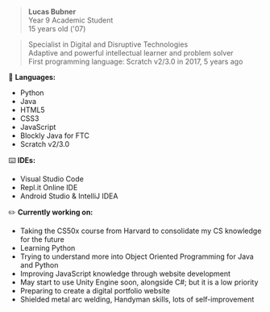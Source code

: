 > <b>Lucas Bubner</b>  
Year 9 Academic Student  
15 years old ('07)  

> Specialist in Digital and Disruptive Technologies  
Adaptive and powerful intellectual learner and problem solver  
First programming language: Scratch v2/3.0 in 2017, 5 years ago

💾 <b>Languages:</b>  
- Python
- Java
- HTML5
- CSS3
- JavaScript
- Blockly Java for FTC
- Scratch v2/3.0

⌨️ <b>IDEs:</b>  
- Visual Studio Code
- Repl.it Online IDE
- Android Studio & IntelliJ IDEA

✏️ <b>Currently working on:</b>  
- Taking the CS50x course from Harvard to consolidate my CS knowledge for the future
- Learning Python
- Trying to understand more into Object Oriented Programming for Java and Python
- Improving JavaScript knowledge through website development
- May start to use Unity Engine soon, alongside C#; but it is a low priority
- Preparing to create a digital portfolio website
- Shielded metal arc welding, Handyman skills, lots of self-improvement
